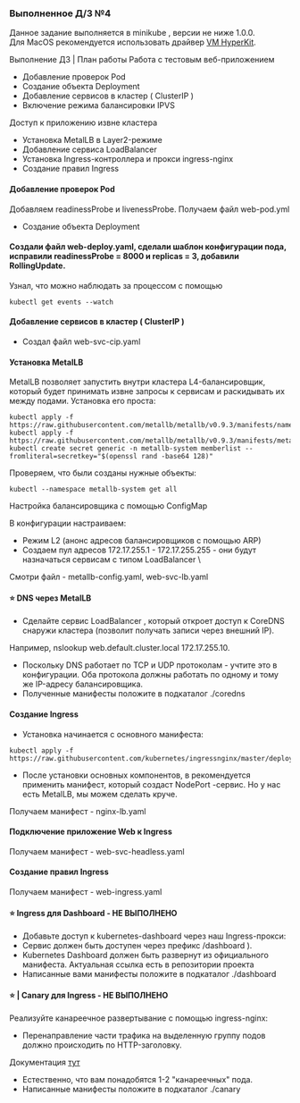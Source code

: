 ### Выполненное Д/З №4 

Данное задание выполняется в minikube , версии не ниже 1.0.0. \
Для MacOS рекомендуется использовать драйвер [VM HyperKit](https://minikube.sigs.k8s.io/docs/drivers/hyperkit/).

Выполнение ДЗ | План работы
Работа с тестовым веб-приложением
- Добавление проверок Pod
- Создание объекта Deployment
- Добавление сервисов в кластер ( ClusterIP )
- Включение режима балансировки IPVS

Доступ к приложению извне кластера
- Установка MetalLB в Layer2-режиме
- Добавление сервиса LoadBalancer
- Установка Ingress-контроллера и прокси ingress-nginx
- Создание правил Ingress

#### Добавление проверок Pod
Добавляем readinessProbe и livenessProbe. Получаем файл web-pod.yml
- Создание объекта Deployment 
#### Создали файл web-deploy.yaml, сделали шаблон конфигурации пода, исправили readinessProbe = 8000 и replicas = 3, добавили RollingUpdate.
Узнал, что можно наблюдать за процессом с помощью 
```
kubectl get events --watch
```
#### Добавление сервисов в кластер ( ClusterIP )
- Создал файл web-svc-cip.yaml 

#### Установка MetalLB
MetalLB позволяет запустить внутри кластера L4-балансировщик, который будет принимать извне запросы к сервисам и раскидывать их между подами. Установка его проста:
```
kubectl apply -f https://raw.githubusercontent.com/metallb/metallb/v0.9.3/manifests/namespace.yaml
kubectl apply -f https://raw.githubusercontent.com/metallb/metallb/v0.9.3/manifests/metallb.yaml
kubectl create secret generic -n metallb-system memberlist --fromliteral=secretkey="$(openssl rand -base64 128)"
```
Проверяем, что были созданы нужные объекты:
```
kubectl --namespace metallb-system get all
```
Настройка балансировщика с помощью ConfigMap

В конфигурации настраиваем:
- Режим L2 (анонс адресов балансировщиков с помощью ARP)
- Создаем пул адресов 172.17.255.1 - 172.17.255.255 - они будут назначаться сервисам с типом LoadBalancer \

Смотри файл - metallb-config.yaml, web-svc-lb.yaml 

#### ⭐ DNS через MetalLB
- Сделайте сервис LoadBalancer , который откроет доступ к CoreDNS снаружи кластера (позволит получать записи через внешний IP).

Например, nslookup web.default.cluster.local 172.17.255.10.
- Поскольку DNS работает по TCP и UDP протоколам - учтите это в конфигурации. Оба протокола должны работать по одному и тому же IP-адресу балансировщика.
- Полученные манифесты положите в подкаталог ./coredns

#### Создание Ingress
- Установка начинается с основного манифеста:
```
kubectl apply -f https://raw.githubusercontent.com/kubernetes/ingressnginx/master/deploy/static/provider/baremetal/deploy.yaml
```
- После установки основных компонентов, в рекомендуется применить манифест, который создаст NodePort -сервис. Но у нас есть MetalLB, мы можем сделать круче.

Получаем манифест - nginx-lb.yaml 

#### Подключение приложение Web к Ingress
Получаем манифест - web-svc-headless.yaml

#### Создание правил Ingress
Получаем манифест - web-ingress.yaml 

#### ⭐ Ingress для Dashboard - НЕ ВЫПОЛНЕНО 
- Добавьте доступ к kubernetes-dashboard через наш Ingress-прокси:
- Cервис должен быть доступен через префикс /dashboard ).
- Kubernetes Dashboard должен быть развернут из официального манифеста. Актуальная ссылка есть в репозитории проекта
- Написанные вами манифесты положите в подкаталог ./dashboard

#### ⭐ | Canary для Ingress - НЕ ВЫПОЛНЕНО 
Реализуйте канареечное развертывание с помощью ingress-nginx:
- Перенаправление части трафика на выделенную группу подов должно происходить по HTTP-заголовку.

Документация [тут](https://github.com/kubernetes/ingress-nginx/blob/master/docs/user-guide/nginx-configuration/annotations.md#canary)
- Естественно, что вам понадобятся 1-2 "канареечных" пода.
- Написанные манифесты положите в подкаталог ./canary
